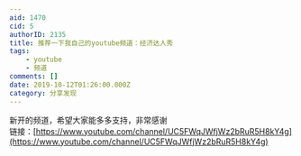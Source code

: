 ```yaml
---
aid: 1470
cid: 5
authorID: 2135
title: 推荐一下我自己的youtube频道：经济达人秀
tags:
    - youtube
    - 频道
comments: []
date: 2019-10-12T01:26:00.000Z
category: 分享发现
---
```


新开的频道，希望大家能多多支持，非常感谢  
链接：[https://www.youtube.com/channel/UC5FWqJWfjWz2bRuR5H8kY4g](https://www.youtube.com/channel/UC5FWqJWfjWz2bRuR5H8kY4g)
